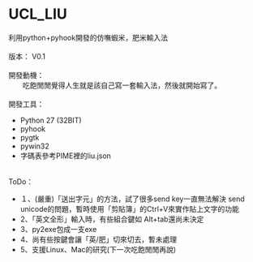 # UCL_LIU
利用python+pyhook開發的仿嘸蝦米，肥米輸入法<br>
<br>
版本： V0.1<br>
<br>
開發動機：<br>
　　吃飽閒閒覺得人生就是該自己寫一套輸入法，然後就開始寫了。<br>
<br>
開發工具：<br>
  <ul>
  <li>Python 27 (32BIT)</li>
  <li>pyhook</li>
  <li>pygtk</li>
  <li>pywin32</li>
  <li>字碼表參考PIME裡的liu.json</li>
</ul>
<br>  
ToDo：<br>
<ul>
  <li>１、(嚴重)「送出字元」的方法，試了很多send key一直無法解決 send unicode的問題，暫時使用「剪貼簿」的Ctrl+V來實作貼上文字的功能</li>
  <li>2、「英文全形」輸入時，有些組合鍵如 Alt+tab還尚未決定</li>
  <li>3、py2exe包成一支exe</li>
  <li>4、尚有些按鍵會讓「英/肥」切來切去，暫未處理</li>
  <li>5、支援Linux、Mac的研究(下一次吃飽閒閒再說)</li>
</ul>
